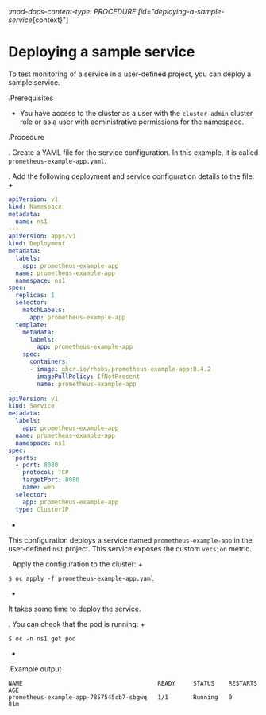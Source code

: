 :_mod-docs-content-type: PROCEDURE
[id="deploying-a-sample-service_{context}"]
# Deploying a sample service

To test monitoring of a service in a user-defined project, you can deploy a sample service.

.Prerequisites

* You have access to the cluster as a user with the `cluster-admin` cluster role or as a user with administrative permissions for the namespace.

.Procedure

. Create a YAML file for the service configuration. In this example, it is called `prometheus-example-app.yaml`.

. Add the following deployment and service configuration details to the file:
+
```yaml
apiVersion: v1
kind: Namespace
metadata:
  name: ns1
---
apiVersion: apps/v1
kind: Deployment
metadata:
  labels:
    app: prometheus-example-app
  name: prometheus-example-app
  namespace: ns1
spec:
  replicas: 1
  selector:
    matchLabels:
      app: prometheus-example-app
  template:
    metadata:
      labels:
        app: prometheus-example-app
    spec:
      containers:
      - image: ghcr.io/rhobs/prometheus-example-app:0.4.2
        imagePullPolicy: IfNotPresent
        name: prometheus-example-app
---
apiVersion: v1
kind: Service
metadata:
  labels:
    app: prometheus-example-app
  name: prometheus-example-app
  namespace: ns1
spec:
  ports:
  - port: 8080
    protocol: TCP
    targetPort: 8080
    name: web
  selector:
    app: prometheus-example-app
  type: ClusterIP
```
+
This configuration deploys a service named `prometheus-example-app` in the user-defined `ns1` project. This service exposes the custom `version` metric.

. Apply the configuration to the cluster:
+
```terminal
$ oc apply -f prometheus-example-app.yaml
```
+
It takes some time to deploy the service.

. You can check that the pod is running:
+
```terminal
$ oc -n ns1 get pod
```
+
.Example output
```terminal
NAME                                      READY     STATUS    RESTARTS   AGE
prometheus-example-app-7857545cb7-sbgwq   1/1       Running   0          81m
```
